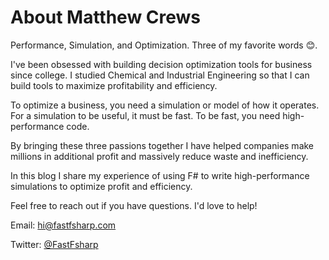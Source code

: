 # About Matthew Crews


Performance, Simulation, and  Optimization. Three of my favorite words 😊.

I've been obsessed with building decision optimization tools for business since college. I studied Chemical and Industrial Engineering so that I can build tools to maximize profitability and efficiency.

To optimize a business, you need a simulation or model of how it operates. For a simulation to be useful, it must be fast. To be fast, you need high-performance code.

By bringing these three passions together I have helped companies make millions in additional profit and massively reduce waste and inefficiency.

In this blog I share my experience of using F# to write high-performance simulations to optimize profit and efficiency.

Feel free to reach out if you have questions. I'd love to help!

Email: hi@fastfsharp.com

Twitter: [@FastFsharp](https://twitter.com/FastFsharp)

